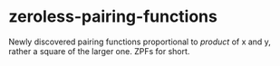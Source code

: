 # zeroless-pairing-functions
Newly discovered pairing functions proportional to *product* of x and y, rather a square of the larger one. ZPFs for short.
